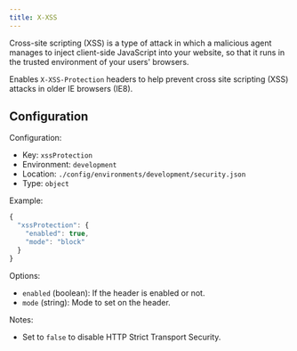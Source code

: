 ```yaml
---
title: X-XSS
---
```


Cross-site scripting (XSS) is a type of attack in which a malicious agent manages to inject client-side JavaScript into your website, so that it runs in the trusted environment of your users' browsers.

Enables `X-XSS-Protection` headers to help prevent cross site scripting (XSS) attacks in older IE browsers (IE8).

## Configuration

Configuration:

- Key: `xssProtection`
- Environment: `development`
- Location: `./config/environments/development/security.json`
- Type: `object`

Example:

```js
{
  "xssProtection": {
    "enabled": true,
    "mode": "block"
  }
}
```

Options:

- `enabled` (boolean): If the header is enabled or not.
- `mode` (string): Mode to set on the header.

Notes:

- Set to `false` to disable HTTP Strict Transport Security.
